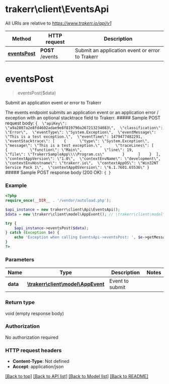 # trakerr\client\EventsApi

All URIs are relative to *https://www.trakerr.io/api/v1*

Method | HTTP request | Description
------------- | ------------- | -------------
[**eventsPost**](EventsApi.md#eventsPost) | **POST** /events | Submit an application event or error to Trakerr


# **eventsPost**
> eventsPost($data)

Submit an application event or error to Trakerr

The events endpoint submits an application event or an application error / exception with an optional stacktrace field to Trakerr.  ##### Sample POST request body: ``` {  \"apiKey\": \"a9a2807a2e8fd4602adae9e8f819790a267213234083\",  \"classification\": \"Error\",  \"eventType\": \"System.Exception\",  \"eventMessage\": \"This is a test exception.\",  \"eventTime\": 1479477482291,  \"eventStacktrace\": [    {      \"type\": \"System.Exception\",      \"message\": \"This is a test exception.\",      \"traceLines\": [        {          \"function\": \"Main\",          \"line\": 19,          \"file\": \"TrakerrSampleApp\\\\Program.cs\"        }      ]    }  ],  \"contextAppVersion\": \"1.0\",  \"contextEnvName\": \"development\",  \"contextEnvHostname\": \"trakerr.io\",  \"contextAppOS\": \"Win32NT Service Pack 1\",  \"contextAppOSVersion\": \"6.1.7601.65536\" } ``` ##### Sample POST response body (200 OK): ``` { } ```

### Example
```php
<?php
require_once(__DIR__ . '/vendor/autoload.php');

$api_instance = new trakerr\client\Api\EventsApi();
$data = new \trakerr\client\model\AppEvent(); // \trakerr\client\model\AppEvent | Event to submit

try {
    $api_instance->eventsPost($data);
} catch (Exception $e) {
    echo 'Exception when calling EventsApi->eventsPost: ', $e->getMessage(), PHP_EOL;
}
?>
```

### Parameters

Name | Type | Description  | Notes
------------- | ------------- | ------------- | -------------
 **data** | [**\trakerr\client\model\AppEvent**](../Model/\trakerr\client\model\AppEvent.md)| Event to submit |

### Return type

void (empty response body)

### Authorization

No authorization required

### HTTP request headers

 - **Content-Type**: Not defined
 - **Accept**: application/json

[[Back to top]](#) [[Back to API list]](../../README.md#documentation-for-api-endpoints) [[Back to Model list]](../../README.md#documentation-for-models) [[Back to README]](../../README.md)

